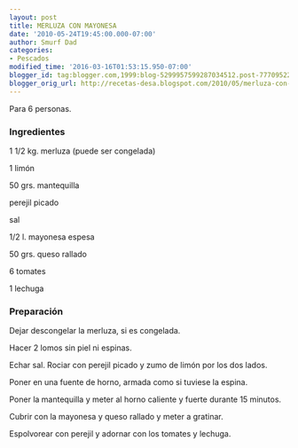 ```yaml
---
layout: post
title: MERLUZA CON MAYONESA
date: '2010-05-24T19:45:00.000-07:00'
author: Smurf Dad
categories:
- Pescados
modified_time: '2016-03-16T01:53:15.950-07:00'
blogger_id: tag:blogger.com,1999:blog-5299957599287034512.post-7770952278575610885
blogger_orig_url: http://recetas-desa.blogspot.com/2010/05/merluza-con-mayonesa.html
---
```


Para 6 personas.

<h3>Ingredientes</h3>


1 1/2 kg. merluza (puede ser congelada)

1 lim&oacute;n

50 grs. mantequilla

perejil picado

sal

1/2 l. mayonesa espesa

50 grs. queso rallado

6 tomates

1 lechuga

<h3>Preparaci&oacute;n</h3>


Dejar descongelar la merluza, si es congelada.

Hacer 2 lomos sin piel ni espinas.

Echar sal. Rociar con perejil picado y zumo de lim&oacute;n por los dos lados.

Poner en una fuente de horno, armada como si tuviese la espina.

Poner la mantequilla y meter al horno caliente y fuerte durante 15 minutos.

Cubrir con la mayonesa y queso rallado y meter a gratinar.

Espolvorear con perejil y adornar con los tomates y lechuga.

